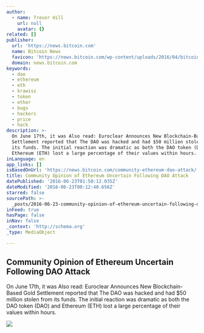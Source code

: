 ```yaml
---
author:
  - name: Trevor Hill
    url: null
    avatar: {}
related: []
publisher:
  url: 'https://news.bitcoin.com'
  name: Bitcoin News
  favicon: 'https://news.bitcoin.com/wp-content/uploads/2016/04/bitcoin_fav.png'
  domain: news.bitcoin.com
keywords:
  - dao
  - ethereum
  - eth
  - krawisz
  - token
  - ether
  - bugs
  - hackers
  - price
  - hack
description: >-
  On June 17th, it was Also read: Euroclear Announces New Blockchain-Based Gold
  Settlement reported that The DAO was hacked and had $50 million stolen from
  its funds. The initial reaction was dramatic as both the DAO token (DAO) and
  Ethereum (ETH) lost a large percentage of their values within hours.
inLanguage: en
app_links: []
isBasedOnUrl: 'https://news.bitcoin.com/community-ethereum-dao-attack/'
title: Community Opinion of Ethereum Uncertain Following DAO Attack
datePublished: '2016-06-23T01:50:12.035Z'
dateModified: '2016-06-23T00:12:40.656Z'
starred: false
sourcePath: >-
  _posts/2016-06-23-community-opinion-of-ethereum-uncertain-following-dao-attack.md
inFeed: true
hasPage: false
inNav: false
_context: 'http://schema.org'
_type: MediaObject

---
```

<article style=""><h1>Community Opinion of Ethereum Uncertain Following DAO Attack</h1><p>On June 17th, it was Also read: Euroclear Announces New Blockchain-Based Gold Settlement reported that The DAO was hacked and had $50 million stolen from its funds. The initial reaction was dramatic as both the DAO token (DAO) and Ethereum (ETH) lost a large percentage of their values within hours.</p><img src="https://news.bitcoin.com/wp-content/uploads/2016/06/EthurCov.jpg" /></article>